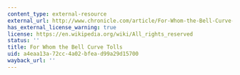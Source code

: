 ```yaml
---
content_type: external-resource
external_url: http://www.chronicle.com/article/For-Whom-the-Bell-Curve-Tolls/146425/
has_external_license_warning: true
license: https://en.wikipedia.org/wiki/All_rights_reserved
status: ''
title: For Whom the Bell Curve Tolls
uid: a4eaa13a-72cc-4a02-bfea-d99a29d15700
wayback_url: ''
---
```

